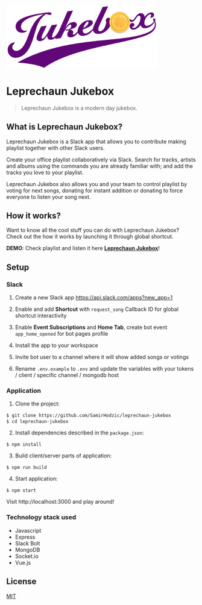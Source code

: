 <img src="https://github.com/SamirHodzic/leprechaun-jukebox/blob/master/src/assets/logo.png" alt="logo" width="400"/>

# Leprechaun Jukebox
> Leprechaun Jukebox is a modern day jukebox. 

## What is Leprechaun Jukebox?

Leprechaun Jukebox is a Slack app that allows you to contribute making playlist together with other Slack users. 

Create your office playlist collaboratively via Slack.
Search for tracks, artists and albums using the commands you are already familiar with; and add the tracks you love to your playlist.

Leprechaun Jukebox also allows you and your team to control playlist by voting for next songs, donating for instant addition or donating to force everyone to listen your song next.

## How it works?
Want to know all the cool stuff you can do with Leprechaun Jukebox? 
Check out the how it works by launching it through global shortcut.

**DEMO**: Check playlist and listen it here **[Leprechaun Jukebox](https://leprechaun-jukebox.herokuapp.com)**!

## Setup

### Slack

1. Create a new Slack app https://api.slack.com/apps?new_app=1

2. Enable and add **Shortcut** with `request_song` Callback ID for global shortcut interactivity

3. Enable **Event Subscriptions** and **Home Tab**, create bot event `app_home_opened` for bot pages profile

4. Install the app to your workspace

5. Invite bot user to a channel where it will show added songs or votings

6. Rename `.env.example` to `.env` and update the variables with your tokens / client / specific channel / mongodb host

### Application

1. Clone the project:
```shell
$ git clone https://github.com/SamirHodzic/leprechaun-jukebox
$ cd leprechaun-jukebox
```

2. Install dependencies described in the `package.json`:
``` shell
$ npm install
```

3. Build client/server parts of application:
```shell
$ npm run build
```

4. Start application:
```shell
$ npm start
```

Visit http://localhost:3000 and play around!

### Technology stack used

- Javascript
- Express
- Slack Bolt
- MongoDB
- Socket.io
- Vue.js

## License
[MIT](https://github.com/SamirHodzic/leprechaun-jukebox/blob/master/LICENSE)
